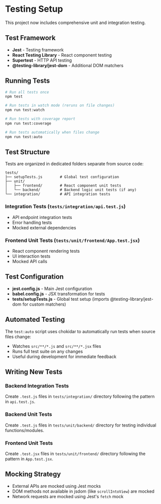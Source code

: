# Testing Setup

This project now includes comprehensive unit and integration testing.

## Test Framework
- **Jest** - Testing framework
- **React Testing Library** - React component testing
- **Supertest** - HTTP API testing
- **@testing-library/jest-dom** - Additional DOM matchers

## Running Tests

```bash
# Run all tests once
npm test

# Run tests in watch mode (reruns on file changes)
npm run test:watch

# Run tests with coverage report
npm run test:coverage

# Run tests automatically when files change
npm run test:auto
```

## Test Structure

Tests are organized in dedicated folders separate from source code:

```
tests/
├── setupTests.js        # Global test configuration
├── unit/
│   ├── frontend/        # React component unit tests
│   └── backend/         # Backend logic unit tests (if any)
└── integration/         # API integration tests
```

### Integration Tests (`tests/integration/api.test.js`)
- API endpoint integration tests
- Error handling tests
- Mocked external dependencies

### Frontend Unit Tests (`tests/unit/frontend/App.test.jsx`)
- React component rendering tests
- UI interaction tests
- Mocked API calls

## Test Configuration

- **jest.config.js** - Main Jest configuration
- **babel.config.js** - JSX transformation for tests
- **tests/setupTests.js** - Global test setup (imports @testing-library/jest-dom for custom matchers)

## Automated Testing

The `test:auto` script uses chokidar to automatically run tests when source files change:
- Watches `src/**/*.js` and `src/**/*.jsx` files
- Runs full test suite on any changes
- Useful during development for immediate feedback

## Writing New Tests

### Backend Integration Tests
Create `.test.js` files in `tests/integration/` directory following the pattern in `api.test.js`.

### Backend Unit Tests
Create `.test.js` files in `tests/unit/backend/` directory for testing individual functions/modules.

### Frontend Unit Tests
Create `.test.jsx` files in `tests/unit/frontend/` directory following the pattern in `App.test.jsx`.

## Mocking Strategy

- External APIs are mocked using Jest mocks
- DOM methods not available in jsdom (like `scrollIntoView`) are mocked
- Network requests are mocked using Jest's `fetch` mock